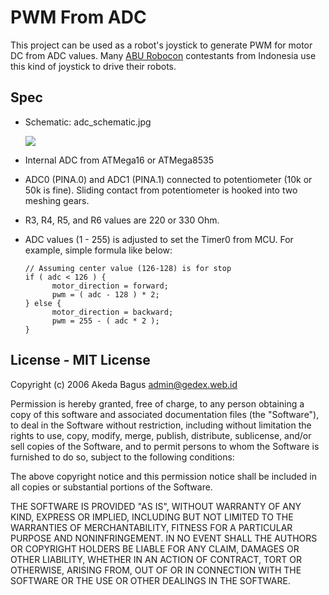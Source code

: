 PWM From ADC
============

This project can be used as a robot's joystick to generate PWM for motor DC from ADC values.
Many [ABU Robocon](http://en.wikipedia.org/wiki/ABU_Robocon) contestants from Indonesia use this kind
of joystick to drive their robots.

## Spec

* Schematic: adc_schematic.jpg

  <img src="https://github.com/gedex/pwm-from-adc/raw/master/adc_schematic.jpg">

* Internal ADC from ATMega16 or ATMega8535
* ADC0 (PINA.0) and ADC1 (PINA.1) connected to potentiometer (10k or 50k is fine). Sliding contact from potentiometer is hooked into two
  meshing gears.
* R3, R4, R5, and R6 values are 220 or 330 Ohm.
* ADC values (1 - 255) is adjusted to set the Timer0 from MCU. For example, simple formula like below:

  ~~~text
  // Assuming center value (126-128) is for stop
  if ( adc < 126 ) {
		motor_direction = forward;
		pwm = ( adc - 128 ) * 2;
  } else {
		motor_direction = backward;
		pwm = 255 - ( adc * 2 );
  }

  ~~~

## License - MIT License

Copyright (c) 2006 Akeda Bagus <admin@gedex.web.id>

Permission is hereby granted, free of charge, to any person obtaining a copy of this software and associated documentation files (the "Software"), to deal in the Software without restriction, including without limitation the rights to use, copy, modify, merge, publish, distribute, sublicense, and/or sell copies of the Software, and to permit persons to whom the Software is furnished to do so, subject to the following conditions:

The above copyright notice and this permission notice shall be included in all copies or substantial portions of the Software.

THE SOFTWARE IS PROVIDED "AS IS", WITHOUT WARRANTY OF ANY KIND, EXPRESS OR IMPLIED, INCLUDING BUT NOT LIMITED TO THE WARRANTIES OF MERCHANTABILITY, FITNESS FOR A PARTICULAR PURPOSE AND NONINFRINGEMENT. IN NO EVENT SHALL THE AUTHORS OR COPYRIGHT HOLDERS BE LIABLE FOR ANY CLAIM, DAMAGES OR OTHER LIABILITY, WHETHER IN AN ACTION OF CONTRACT, TORT OR OTHERWISE, ARISING FROM, OUT OF OR IN CONNECTION WITH THE SOFTWARE OR THE USE OR OTHER DEALINGS IN THE SOFTWARE.